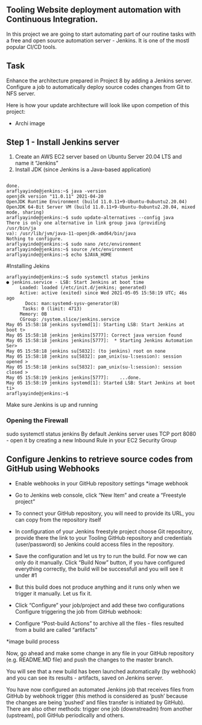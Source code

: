 ## Tooling Website deployment automation with Continuous Integration.

In this project we are going to start automating part of our routine tasks with a free and open source automation server - Jenkins. It is one of the mostl popular CI/CD tools.

## Task
Enhance the architecture prepared in Project 8 by adding a Jenkins server. Configure a job to automatically deploy source codes changes from Git to NFS server.

Here is how your update architecture will look like upon competion of this project:

* Archi image

## Step 1 - Install Jenkins server
1. Create an AWS EC2 server based on Ubuntu Server 20.04 LTS and name it “Jenkins”
2. Install JDK (since Jenkins is a Java-based application)


```

done.
araflyayinde@jenkins:~$ java -version
openjdk version "11.0.11" 2021-04-20
OpenJDK Runtime Environment (build 11.0.11+9-Ubuntu-0ubuntu2.20.04)
OpenJDK 64-Bit Server VM (build 11.0.11+9-Ubuntu-0ubuntu2.20.04, mixed 
mode, sharing)
araflyayinde@jenkins:~$ sudo update-alternatives --config java
There is only one alternative in link group java (providing /usr/bin/ja
va): /usr/lib/jvm/java-11-openjdk-amd64/bin/java
Nothing to configure.
araflyayinde@jenkins:~$ sudo nano /etc/environment
araflyayinde@jenkins:~$ source /etc/environment
araflyayinde@jenkins:~$ echo $JAVA_HOME

```
#Installing Jekins

```
araflyayinde@jenkins:~$ sudo systemctl status jenkins
● jenkins.service - LSB: Start Jenkins at boot time
     Loaded: loaded (/etc/init.d/jenkins; generated)
     Active: active (exited) since Wed 2021-05-05 15:58:19 UTC; 46s ago
       Docs: man:systemd-sysv-generator(8)
      Tasks: 0 (limit: 4713)
     Memory: 0B
     CGroup: /system.slice/jenkins.service
May 05 15:58:18 jenkins systemd[1]: Starting LSB: Start Jenkins at boot t>
May 05 15:58:18 jenkins jenkins[5777]: Correct java version found
May 05 15:58:18 jenkins jenkins[5777]:  * Starting Jenkins Automation Ser>
May 05 15:58:18 jenkins su[5832]: (to jenkins) root on none
May 05 15:58:18 jenkins su[5832]: pam_unix(su-l:session): session opened >
May 05 15:58:18 jenkins su[5832]: pam_unix(su-l:session): session closed >
May 05 15:58:19 jenkins jenkins[5777]:    ...done.
May 05 15:58:19 jenkins systemd[1]: Started LSB: Start Jenkins at boot ti>
araflyayinde@jenkins:~$ 
```

Make sure Jenkins is up and running

### Opening the Firewall

sudo systemctl status jenkins
By default Jenkins server uses TCP port 8080 - open it by creating a new Inbound Rule in your EC2 Security Group

## Configure Jenkins to retrieve source codes from GitHub using Webhooks

- Enable webhooks in your GitHub repository settings
*image webhook

- Go to Jenkins web console, click “New Item” and create a “Freestyle project”

- To connect your GitHub repository, you will need to provide its URL, you can copy from the repository itself

- In configuration of your Jenkins freestyle project choose Git repository, provide there the link to your Tooling GitHub repository and credentials (user/password) so Jenkins could access files in the repository.


- Save the configuration and let us try to run the build. For now we can only do it manually. Click “Build Now” button, if you have configured everything correctly, the build will be successfull and you will see it under #1

- But this build does not produce anything and it runs only when we trigger it manually. Let us fix it.

- Click “Configure” your job/project and add these two configurations
Configure triggering the job from GitHub webhook:

- Configure “Post-build Actions” to archive all the files - files resulted from a build are called “artifacts”

*image build process


Now, go ahead and make some change in any file in your GitHub repository (e.g. README.MD file) and push the changes to the master branch.

You will see that a new build has been launched automatically (by webhook) and you can see its results - artifacts, saved on Jenkins server.



You have now configured an automated Jenkins job that receives files from GitHub by webhook trigger (this method is considered as ‘push’ because the changes are being ‘pushed’ and files transfer is initiated by GitHub). There are also other methods: trigger one job (downstreadm) from another (upstream), poll GitHub periodically and others.
